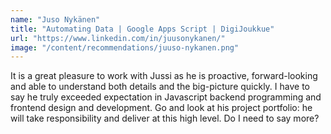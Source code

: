 ```yaml
---
name: "Juso Nykänen"
title: "Automating Data | Google Apps Script | DigiJoukkue"
url: "https://www.linkedin.com/in/juusonykanen/"
image: "/content/recommendations/juuso-nykanen.png"
---
```


It is a great pleasure to work with Jussi as he is proactive, forward-looking and able to understand both details and the big-picture quickly. I have to say he truly exceeded expectation in Javascript backend programming and frontend design and development. Go and look at his project portfolio: he will take responsibility and deliver at this high level. Do I need to say more?

